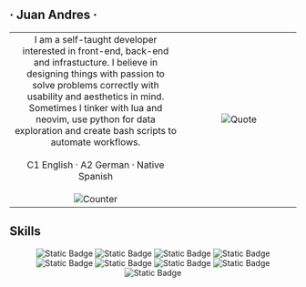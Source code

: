 ## · Juan Andres ·

<table align="center">
  <tr>
    <td align="center" width="60%">
      I am a self-taught developer interested in front-end, back-end and infrastucture. I believe in designing things with passion to solve problems correctly with usability and aesthetics in mind. Sometimes I tinker with lua and neovim, use python for data exploration and create bash scripts to automate workflows. 
      <br /><br />
      C1 English · A2 German · Native Spanish
      <br /><br />
      <img alt="Counter" src="https://profile-counter.glitch.me/JuanBaut/count.svg" />
    </td>
    <td align="center" width="40%">
      <img alt="Quote" src="https://quotes-github-readme.vercel.app/api?type=vertical" />
    </td>
  </tr>
</table>

## Skills

<table>
  <tr>
    <div align="center">
      <img alt="Static Badge" src="https://img.shields.io/badge/bash-000?style=for-the-badge">
      <img alt="Static Badge" src="https://img.shields.io/badge/typescript-fff?style=for-the-badge">
      <img alt="Static Badge" src="https://img.shields.io/badge/python-000?style=for-the-badge">
      <img alt="Static Badge" src="https://img.shields.io/badge/lua-fff?style=for-the-badge">
    </div>
  </tr>
  <tr>
    <div align="center">
      <img alt="Static Badge" src="https://img.shields.io/badge/django-000?style=for-the-badge">
      <img alt="Static Badge" src="https://img.shields.io/badge/node.js-fff?style=for-the-badge">
      <img alt="Static Badge" src="https://img.shields.io/badge/react-000?style=for-the-badge">
      <img alt="Static Badge" src="https://img.shields.io/badge/next.js-fff?style=for-the-badge">
      <img alt="Static Badge" src="https://img.shields.io/badge/hydrogen-000?style=for-the-badge">
    </div>
  </tr>
</table>
